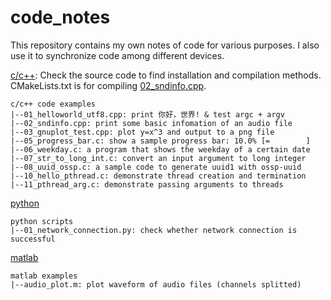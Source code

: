 # code_notes
This repository contains my own notes of code for various purposes.
I also use it to synchronize code among different devices.

[c/c++](./c\&c++): Check the source code to find installation and 
compilation methods. CMakeLists.txt is for compiling 
[02_sndinfo.cpp](./c\&c++/02_sndinfo.cpp).
```block
c/c++ code examples
|--01_helloworld_utf8.cpp: print 你好，世界! & test argc + argv
|--02_sndinfo.cpp: print some basic infomation of an audio file
|--03_gnuplot_test.cpp: plot y=x^3 and output to a png file
|--05_progress_bar.c: show a sample progress bar: 10.0% [=        ]
|--06_weekday.c: a program that shows the weekday of a certain date
|--07_str_to_long_int.c: convert an input argument to long integer
|--08_uuid_ossp.c: a sample code to generate uuid1 with ossp-uuid
|--10_hello_pthread.c: demonstrate thread creation and termination
|--11_pthread_arg.c: demonstrate passing arguments to threads
```

[python](./python)
```block
python scripts
|--01_network_connection.py: check whether network connection is successful
```

[matlab](./matlab)
```block
matlab examples
|--audio_plot.m: plot waveform of audio files (channels splitted)
```
